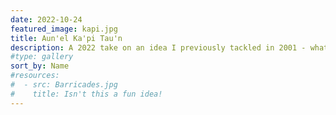 ```yaml
---
date: 2022-10-24
featured_image: kapi.jpg
title: Aun'el Ka'pi Tau'n
description: A 2022 take on an idea I previously tackled in 2001 - what if an ethereal wore a tricorn hat?
#type: gallery
sort_by: Name
#resources:
#  - src: Barricades.jpg
#    title: Isn't this a fun idea!
---
```

